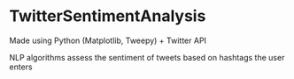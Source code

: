 # TwitterSentimentAnalysis

Made using Python (Matplotlib, Tweepy) + Twitter API

NLP algorithms assess the sentiment of tweets based on hashtags the user enters
